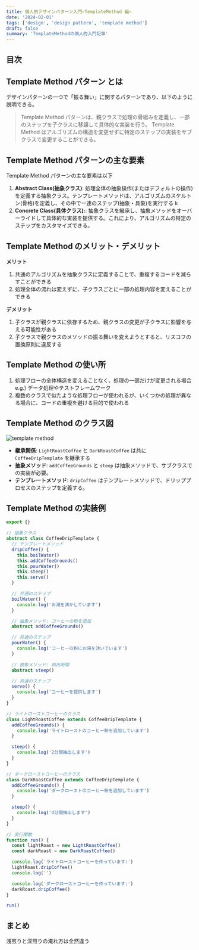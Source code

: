 ```yaml
---
title: 個人的デザインパターン入門~TemplateMethod 編~
date: '2024-02-01'
tags: ['design', 'design pattern', 'template method']
draft: false
summary: 'TemplateMethodの個人的入門記事'
---
```


## 目次

<TOCInline toc={props.toc} exclude="目次" toHeading={3} />

## Template Method パターン とは

デザインパターンの一つで「振る舞い」に関するパターンであり、以下のように説明できる。

> Template Method パターンは、親クラスで処理の骨組みを定義し、一部のステップを子クラスに移譲して具体的な実装を行う。
> Template Method はアルゴリズムの構造を変更せずに特定のステップの実装をサブクラスで変更することができる。

## Template Method パターンの主な要素

Template Method パターンの主な要素は以下

1. **Abstract Class(抽象クラス)**: 処理全体の抽象操作(またはデフォルトの操作)を定義する抽象クラス。テンプレートメソッドは、アルゴリズムのスケルトン(骨格)を定義し、その中で一連のステップ(抽象・具象)を実行する k
2. **Concrete Class(具体クラス):**: 抽象クラスを継承し、抽象メソッドをオーバーライドして具体的な実装を提供する。これにより、アルゴリズムの特定のステップをカスタマイズできる。

## Template Method のメリット・デメリット

**メリット**

1. 共通のアルゴリズムを抽象クラスに定義することで、重複するコードを減らすことができる
2. 処理全体の流れは変えずに、子クラスごとに一部の処理内容を変えることができる

**デメリット**

1. 子クラスが親クラスに依存するため、親クラスの変更が子クラスに影響を与える可能性がある
2. 子クラスで親クラスのメソッドの振る舞いを変えようとすると、リスコフの置換原則に違反する

## Template Method の使い所

1. 処理フローの全体構造を変えることなく、処理の一部だけが変更される場合  
   e.g.) データ処理やテストフレームワーク
2. 複数のクラスで似たような処理フローが使われるが、いくつかの処理が異なる場合に、コードの重複を避ける目的で使われる

## Template Method のクラス図

![template method](/static/images/design/design_pattern/template_method/template_method.png)

- **継承関係**: `LightRoastCoffee` と `DarkRoastCoffee` は共に `CoffeeDripTemplate` を継承する
- **抽象メソッド**: `addCoffeeGrounds` と `steep` は抽象メソッドで、サブクラスでの実装が必要。
- **テンプレートメソッド**: `dripCoffee` はテンプレートメソッドで、ドリッププロセスのステップを定義する。

## Template Method の実装例

```typescript
export {}

// 抽象クラス
abstract class CoffeeDripTemplate {
  // テンプレートメソッド
  dripCoffee() {
    this.boilWater()
    this.addCoffeeGrounds()
    this.pourWater()
    this.steep()
    this.serve()
  }

  // 共通のステップ
  boilWater() {
    console.log('お湯を沸かしています')
  }

  // 抽象メソッド: コーヒーの粉を追加
  abstract addCoffeeGrounds()

  // 共通のステップ
  pourWater() {
    console.log('コーヒーの粉にお湯を注いでいます')
  }

  // 抽象メソッド: 抽出時間
  abstract steep()

  // 共通のステップ
  serve() {
    console.log('コーヒーを提供します')
  }
}

// ライトローストコーヒーのクラス
class LightRoastCoffee extends CoffeeDripTemplate {
  addCoffeeGrounds() {
    console.log('ライトローストのコーヒー粉を追加しています')
  }

  steep() {
    console.log('2分間抽出します')
  }
}

// ダークローストコーヒーのクラス
class DarkRoastCoffee extends CoffeeDripTemplate {
  addCoffeeGrounds() {
    console.log('ダークローストのコーヒー粉を追加しています')
  }

  steep() {
    console.log('4分間抽出します')
  }
}

// 実行関数
function run() {
  const lightRoast = new LightRoastCoffee()
  const darkRoast = new DarkRoastCoffee()

  console.log('ライトローストコーヒーを作っています:')
  lightRoast.dripCoffee()
  console.log('')

  console.log('ダークローストコーヒーを作っています:')
  darkRoast.dripCoffee()
}

run()
```

## まとめ

浅煎りと深煎りの淹れ方は全然違う
